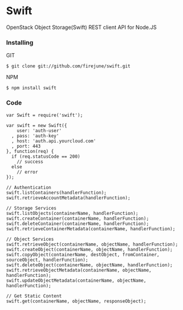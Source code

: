 # Swift

OpenStack Object Storage(Swift) REST client API for Node.JS

### Installing

GIT

    $ git clone git://github.com/firejune/swift.git

NPM

    $ npm install swift
    
### Code
    var Swift = require('swift');

    var swift = new Swift({
        user: 'auth-user'
      , pass: 'auth-key'
      , host: 'auth.api.yourcloud.com'
      , port: 443
    }, function(req) {
      if (req.statusCode == 200)
        // success
      else
        // error
    });

    // Authentication
    swift.listContainers(handlerFunction);
    swift.retrieveAccountMetadata(handlerFunction);
    
    // Storage Services
    swift.listObjects(containerName, handlerFunction);
    swift.createContainer(containerName, handlerFunction);
    swift.deleteContainer(containerName, handlerFunction);
    swift.retrieveContainerMetadata(containerName, handlerFunction);

    // Object Services
    swift.retrieveObject(containerName, objectName, handlerFunction);
    swift.createObject(containerName, objectName, handlerFunction);
    swift.copyObject(containerName, destObject, fromContainer, sourceObject, handlerFunction);
    swift.deleteObject(containerName, objectName, handlerFunction);
    swift.retrieveObjectMetadata(containerName, objectName, handlerFunction);
    swift.updateObjectMetadata(containerName, objectName, handlerFunction);
    
    // Get Static Content
    swift.get(containerName, objectName, responseObject);